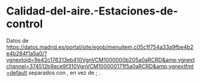 # Calidad-del-aire.-Estaciones-de-control
Datos de https://datos.madrid.es/portal/site/egob/menuitem.c05c1f754a33a9fbe4b2e4b284f1a5a0/?vgnextoid=9e42c176313eb410VgnVCM1000000b205a0aRCRD&amp;vgnextchannel=374512b9ace9f310VgnVCM100000171f5a0aRCRD&amp;vgnextfmt=default separados con , en vez de ; .
